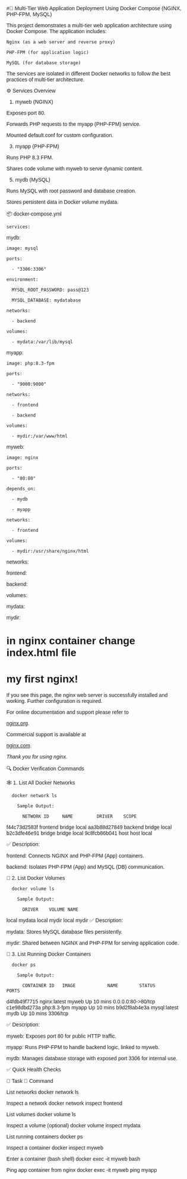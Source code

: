 #🚀 Multi-Tier Web Application Deployment Using Docker Compose (NGINX, PHP-FPM, MySQL)

This project demonstrates a multi-tier web application architecture using Docker Compose. The application includes:

    Nginx (as a web server and reverse proxy)
    
    PHP-FPM (for application logic)
    
    MySQL (for database storage)
    
The services are isolated in different Docker networks to follow the best practices of multi-tier architecture.


⚙️ Services Overview
1. myweb (NGINX)
   
  Exposes port 80.
  
  Forwards PHP requests to the myapp (PHP-FPM) service.
  
  Mounted default.conf for custom configuration.
  
3. myapp (PHP-FPM)
   
  Runs PHP 8.3 FPM.
  
  Shares code volume with myweb to serve dynamic content.
  
5. mydb (MySQL)
   
  Runs MySQL with root password and database creation.
  
  Stores persistent data in Docker volume mydata.
  

📦 docker-compose.yml

    services:
    
  mydb:
  
    image: mysql
    
    ports:
    
      - "3306:3306"
      
    environment:
    
      MYSQL_ROOT_PASSWORD: pass@123
      
      MYSQL_DATABASE: mydatabase
      
    networks:
    
      - backend
      
    volumes:
    
      - mydata:/var/lib/mysql
      

  myapp:
  
    image: php:8.3-fpm
    
    ports:
    
      - "9000:9000"
      
    networks:
    
      - frontend
      
      - backend
      
    volumes:
    
      - mydir:/var/www/html
      

  myweb:
  
    image: nginx
    
    ports:
    
      - "80:80"
      
    depends_on:
    
      - mydb
      
      - myapp
      
    networks:
    
      - frontend
      
    volumes:
    
      - mydir:/usr/share/nginx/html
      


networks:

  frontend:
  
  backend:

volumes:

  mydata:
  
  mydir:


# in nginx container change index.html file 
<!DOCTYPE html>

<html>
    
<head>
    
<title>Welcome to nginx!</title>

<style>
    
html { color-scheme: light dark; }
    
body { width: 35em; margin: 0 auto;
      
font-family: Tahoma, Verdana, Arial, sans-serif; }
    
</style>

</head>

<body>
    
<h1>my first nginx!</h1>

<p>If you see this page, the nginx web server is successfully installed and
working. Further configuration is required.</p>

<p>For online documentation and support please refer to
    
<a href="http://nginx.org/">nginx.org</a>.<br/>

Commercial support is available at

<a href="http://nginx.com/">nginx.com</a>.</p>


<p><em>Thank you for using nginx.</em></p>

</body>

</html>


🔍 Docker Verification Commands

🕸️ 1. List All Docker Networks

      docker network ls
      
        Sample Output:
        
          NETWORK ID     NAME         DRIVER    SCOPE
f44c73d2583f   frontend     bridge    local
aa3b88d27849   backend      bridge    local
b2c3dfe46e91   bridge       bridge    local
9c8fcb86b041   host         host      local


✅ Description:


frontend: Connects NGINX and PHP-FPM (App) containers.

backend: Isolates PHP-FPM (App) and MySQL (DB) communication.


💾 2. List Docker Volumes

      docker volume ls

        Sample Output:
        
          DRIVER    VOLUME NAME
local     mydata
local     mydir
    local     mydir
✅ Description:

mydata: Stores MySQL database files persistently.

mydir: Shared between NGINX and PHP-FPM for serving application code.


🐳 3. List Running Docker Containers

      docker ps
      
        Sample Output:
        
          CONTAINER ID   IMAGE            NAME        STATUS        PORTS
d4fdb49f7715   nginx:latest     myweb       Up 10 mins    0.0.0.0:80->80/tcp
c1e98dbd273a   php:8.3-fpm      myapp       Up 10 mins
b9d2f8ab4e3a   mysql:latest     mydb        Up 10 mins    3306/tcp

✅ Description:

myweb: Exposes port 80 for public HTTP traffic.

myapp: Runs PHP-FPM to handle backend logic, linked to myweb.

mydb: Manages database storage with exposed port 3306 for internal use.



✅ Quick Health Checks

🔧 Task	🔗 Command

List networks	docker network ls

Inspect a network	docker network inspect frontend

List volumes	docker volume ls

Inspect a volume (optional)	docker volume inspect mydata

List running containers	docker ps

Inspect a container	docker inspect myweb

Enter a container (bash shell)	docker exec -it myweb bash

Ping app container from nginx	docker exec -it myweb ping myapp


